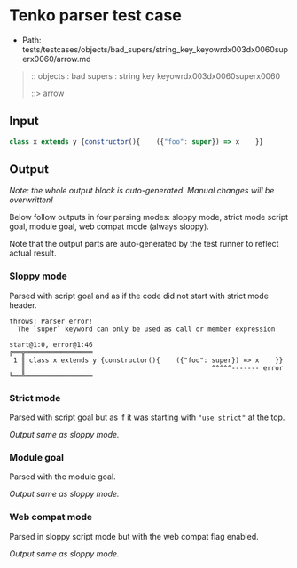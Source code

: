 # Tenko parser test case

- Path: tests/testcases/objects/bad_supers/string_key_keyowrdx003dx0060superx0060/arrow.md

> :: objects : bad supers : string key keyowrdx003dx0060superx0060
>
> ::> arrow

## Input

`````js
class x extends y {constructor(){    ({"foo": super}) => x    }}
`````

## Output

_Note: the whole output block is auto-generated. Manual changes will be overwritten!_

Below follow outputs in four parsing modes: sloppy mode, strict mode script goal, module goal, web compat mode (always sloppy).

Note that the output parts are auto-generated by the test runner to reflect actual result.

### Sloppy mode

Parsed with script goal and as if the code did not start with strict mode header.

`````
throws: Parser error!
  The `super` keyword can only be used as call or member expression

start@1:0, error@1:46
╔══╦═════════════════
 1 ║ class x extends y {constructor(){    ({"foo": super}) => x    }}
   ║                                               ^^^^^------- error
╚══╩═════════════════

`````

### Strict mode

Parsed with script goal but as if it was starting with `"use strict"` at the top.

_Output same as sloppy mode._

### Module goal

Parsed with the module goal.

_Output same as sloppy mode._

### Web compat mode

Parsed in sloppy script mode but with the web compat flag enabled.

_Output same as sloppy mode._
